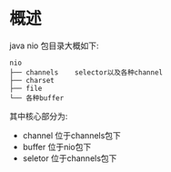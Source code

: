 # 概述
  java nio 包目录大概如下:
	
	nio
	├── channels	selector以及各种channel
	├── charset		
	├── file
	└── 各种buffer
  
其中核心部分为:
  - channel		位于channels包下
  - buffer		位于nio包下
  - seletor		位于channels包下

